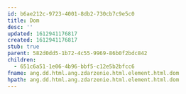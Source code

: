 ```yaml
---
id: b6ae212c-9723-4001-8db2-730cb7c9e5c0
title: Dom
desc: ''
updated: 1612941176817
created: 1612941176817
stub: true
parent: 582d0dd5-1b72-4c55-9969-86b0f2bdc842
children:
  - 651c6a51-1e06-4b96-bbf5-c12e5b2bfcc6
fname: ang.dd.html.ang.zdarzenie.html.element.html.dom
hpath: ang.dd.html.ang.zdarzenie.html.element.html.dom
---
```



